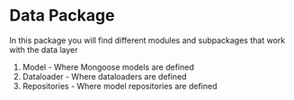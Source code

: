 # Data Package

In this package you will find different modules and subpackages that work with the data layer

1. Model - Where Mongoose models are defined
2. Dataloader - Where dataloaders are defined
3. Repositories - Where model repositories are defined